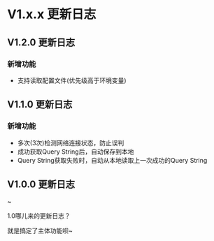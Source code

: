 # V1.x.x 更新日志

## V1.2.0 更新日志

### 新增功能

- 支持读取配置文件(优先级高于环境变量)

## V1.1.0 更新日志

### 新增功能

- 多次(3次)检测网络连接状态，防止误判
- 成功获取Query String后，自动保存到本地
- Query String获取失败时，自动从本地读取上一次成功的Query String

## V1.0.0 更新日志

~

1.0哪儿来的更新日志？

就是搞定了主体功能呗~
